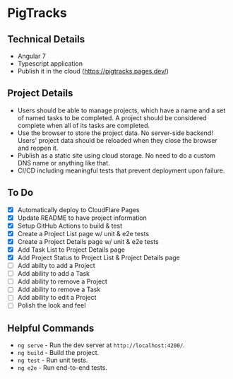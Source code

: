 # PigTracks

## Technical Details

- Angular 7
- Typescript application
- Publish it in the cloud (https://pigtracks.pages.dev/)

## Project Details

- Users should be able to manage projects, which have a name and a set of named tasks to be completed. A project should be considered complete when all of its tasks are completed.
- Use the browser to store the project data. No server-side backend! Users' project data should be reloaded when they close the browser and reopen it.
- Publish as a static site using cloud storage. No need to do a custom DNS name or anything like that.
- CI/CD including meaningful tests that prevent deployment upon failure.

## To Do

- [x] Automatically deploy to CloudFlare Pages
- [x] Update README to have project information
- [x] Setup GitHub Actions to build & test
- [x] Create a Project List page w/ unit & e2e tests
- [x] Create a Project Details page w/ unit & e2e tests
- [x] Add Task List to Project Details page
- [x] Add Project Status to Project List & Project Details page
- [ ] Add abilty to add a Project
- [ ] Add ability to add a Task
- [ ] Add ability to remove a Project
- [ ] Add ability to remove a Task
- [ ] Add ability to edit a Project
- [ ] Polish the look and feel

## Helpful Commands

- `ng serve` - Run the dev server at `http://localhost:4200/`.
- `ng build` - Build the project.
- `ng test` - Run unit tests.
- `ng e2e` - Run end-to-end tests.
